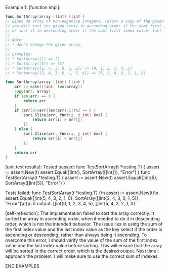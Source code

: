 Example 1:
[function impl]:
```Go
func SortArray(array []int) []int {
// Given an array of non-negative integers, return a copy of the given array after sorting,
// you will sort the given array in ascending order if the sum( first index value, last index value) is odd,
// or sort it in descending order if the sum( first index value, last index value) is even.
// 
// Note:
// * don't change the given array.
// 
// Examples:
// * SortArray([]) => []
// * SortArray([5]) => [5]
// * SortArray([2, 4, 3, 0, 1, 5]) => [0, 1, 2, 3, 4, 5]
// * SortArray([2, 4, 3, 0, 1, 5, 6]) => [6, 5, 4, 3, 2, 1, 0]

func SortArray(array []int) []int {
	arr := make([]int, len(array))
	copy(arr, array)
	if len(arr) == 0 {
		return arr
	}
	if (arr[0]+arr[len(arr)-1])%2 == 0 {
		sort.Slice(arr, func(i, j int) bool {
			return arr[i] > arr[j]
		})
	} else {
		sort.Slice(arr, func(i, j int) bool {
			return arr[i] < arr[j]
		})
	}
	return arr
}
```

[unit test results]:
Tested passed:
func TestSortArray(t *testing.T) {
    assert := assert.New(t)
    assert.Equal([]int{}, SortArray([]int{}), \"Error\")
}
func TestSortArray(t *testing.T) {
    assert := assert.New(t)
    assert.Equal([]int{5}, SortArray([]int{5}), \"Error\")
}

Tests failed:
func TestSortArray(t *testing.T) {\n    assert := assert.New(t)\n    assert.Equal([]int{5, 4, 3, 2, 1, 0}, SortArray([]int{2, 4, 3, 0, 1, 5}), \"Error\")\n}\n # output:  []int{0, 1, 2, 3, 4, 5}, []int{5, 4, 3, 2, 1, 0}

[self-reflection]:
The implementation failed to sort the array correctly. It sorted the array in ascending order, when it needed to do it in descending order, which is not the intended behavior. The issue lies in using the sum of the first index value and the last index value as the key select if the order is ascending or descending, rather than always doing it ascending. To overcome this error, I should verify the value of the sum of the first index value and the last index value before sorting. This will ensure that the array will be sorted in the correct order, which is the desired output. Next time I approach the problem, I will make sure to use the correct sum of indexes.

END EXAMPLES
